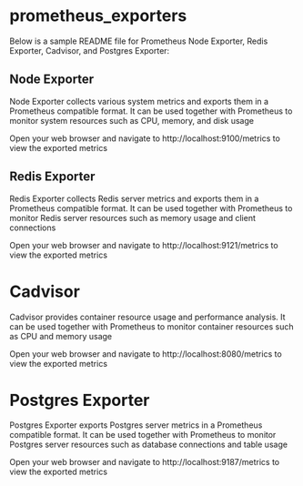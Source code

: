 # prometheus_exporters


Below is a sample README file for Prometheus Node Exporter, Redis Exporter, Cadvisor, and Postgres Exporter:


## Node Exporter


Node Exporter collects various system metrics and exports them in a Prometheus compatible format. It can be used together with Prometheus to monitor system resources such as CPU, memory, and disk usage

Open your web browser and navigate to http://localhost:9100/metrics to view the exported metrics

## Redis Exporter

Redis Exporter collects Redis server metrics and exports them in a Prometheus compatible format. It can be used together with Prometheus to monitor Redis server resources such as memory usage and client connections


Open your web browser and navigate to http://localhost:9121/metrics to view the exported metrics


# Cadvisor

Cadvisor provides container resource usage and performance analysis. It can be used together with Prometheus to monitor container resources such as CPU and memory usage

Open your web browser and navigate to http://localhost:8080/metrics to view the exported metrics

# Postgres Exporter

Postgres Exporter exports Postgres server metrics in a Prometheus compatible format. It can be used together with Prometheus to monitor Postgres server resources such as database connections and table usage


Open your web browser and navigate to http://localhost:9187/metrics to view the exported metrics

